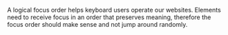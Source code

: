 A logical focus order helps keyboard users operate our websites. Elements need to receive focus in an order that preserves meaning, therefore the focus order should make sense and not jump around randomly.